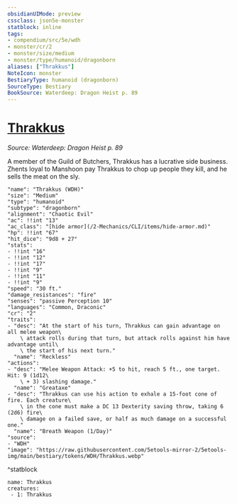 ```yaml
---
obsidianUIMode: preview
cssclass: json5e-monster
statblock: inline
tags:
- compendium/src/5e/wdh
- monster/cr/2
- monster/size/medium
- monster/type/humanoid/dragonborn
aliases: ["Thrakkus"]
NoteIcon: monster
BestiaryType: humanoid (dragonborn)
SourceType: Bestiary
BookSource: Waterdeep: Dragon Heist p. 89
---
```

# [Thrakkus](2-Mechanics\CLI\bestiary\npc/thrakkus-wdh.md)
*Source: Waterdeep: Dragon Heist p. 89*  

 A member of the Guild of Butchers, Thrakkus has a lucrative side business. Zhents loyal to Manshoon pay Thrakkus to chop up people they kill, and he sells the meat on the sly.

```statblock
"name": "Thrakkus (WDH)"
"size": "Medium"
"type": "humanoid"
"subtype": "dragonborn"
"alignment": "Chaotic Evil"
"ac": !!int "13"
"ac_class": "[hide armor](/2-Mechanics/CLI/items/hide-armor.md)"
"hp": !!int "67"
"hit_dice": "9d8 + 27"
"stats":
- !!int "16"
- !!int "12"
- !!int "17"
- !!int "9"
- !!int "11"
- !!int "9"
"speed": "30 ft."
"damage_resistances": "fire"
"senses": "passive Perception 10"
"languages": "Common, Draconic"
"cr": "2"
"traits":
- "desc": "At the start of his turn, Thrakkus can gain advantage on all melee weapon\
    \ attack rolls during that turn, but attack rolls against him have advantage until\
    \ the start of his next turn."
  "name": "Reckless"
"actions":
- "desc": "Melee Weapon Attack: +5 to hit, reach 5 ft., one target. Hit: 9 (1d12\
    \ + 3) slashing damage."
  "name": "Greataxe"
- "desc": "Thrakkus can use his action to exhale a 15-foot cone of fire. Each creature\
    \ in the cone must make a DC 13 Dexterity saving throw, taking 6 (2d6) fire\
    \ damage on a failed save, or half as much damage on a successful one."
  "name": "Breath Weapon (1/Day)"
"source":
- "WDH"
"image": "https://raw.githubusercontent.com/5etools-mirror-2/5etools-img/main/bestiary/tokens/WDH/Thrakkus.webp"
```
^statblock

```encounter-table
name: Thrakkus
creatures:
 - 1: Thrakkus
```